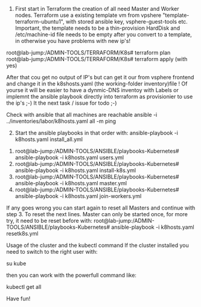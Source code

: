

1) First start in Terraform the creation of all need Master and Worker nodes.
   Terraform use a existing template vm from vpshere "template-terraform-ubuntu1", with stored ansible key, vsphere-guest-tools etc.
   Important, the template needs to be a thin-provision HardDisk and /etc/machine-id file needs to be empty after you convert to a template,
   in otherwise you have problems with new ip's!

root@lab-jump:/ADMIN-TOOLS/TERRAFORM/K8s# terraform plan
root@lab-jump:/ADMIN-TOOLS/TERRAFORM/K8s# terraform apply (with yes)

After that cou get no output of IP's but can get it our from vsphere frontend and change it in the k8shosts.yaml (the working-folder inventory)file !
  Of yourse it will be easier to have a dynmic-DNS inventoy with Labels or implemnt the ansible playbook directly into terraform as provisionier to use the ip's ;-)
  It the next task / issue for todo ;-)


Check with ansible that all machines are reachable
 ansible -i ../inventories/labor/k8hosts.yaml all -m ping

2) Start the ansible playbooks in that order with: ansible-playbook -i k8hosts.yaml install_all.yml

  1. root@lab-jump:/ADMIN-TOOLS/ANSIBLE/playbooks-Kubernetes#    ansible-playbook -i k8hosts.yaml users.yml
  2. root@lab-jump:/ADMIN-TOOLS/ANSIBLE/playbooks-Kubernetes#    ansible-playbook -i k8hosts.yaml install-k8s.yml
  3. root@lab-jump:/ADMIN-TOOLS/ANSIBLE/playbooks-Kubernetes#    ansible-playbook -i k8hosts.yaml master.yml
  4. root@lab-jump:/ADMIN-TOOLS/ANSIBLE/playbooks-Kubernetes#    ansible-playbook -i k8hosts.yaml join-workers.yml

If any goes wrong you can start again to reset all Masters and continue with step 3. To reset the next lines.
Master can only be started once, for more try, it need to be reset before with:
root@lab-jump:/ADMIN-TOOLS/ANSIBLE/playbooks-Kubernetes#    ansible-playbook -i k8hosts.yaml resetk8s.yml

Usage of the cluster and the kubectl command
If the cluster installed you need to switch to the right user with:

su kube

then you can work with the powerfull command like:

kubectl get all

Have fun!

